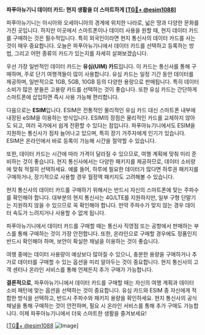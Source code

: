 **파푸아뉴기니 데이터 카드: 현지 생활을 더 스마트하게 [[TG💪+ @esim1088](https://t.me/s/esim1088)]**

파푸아뉴기니는 아시아와 오세아니아의 경계에 위치한 나라로, 넓은 땅과 다양한 문화를 가진 곳입니다. 하지만 이곳에서 스마트폰이나 데이터 사용을 원할 때, 현지 데이터 카드를 구매하는 것은 필수적입니다. 특히 외국인이라면 현지 통신사의 데이터 카드를 사는 것이 매우 중요합니다. 오늘은 파푸아뉴기니에서 데이터 카드를 선택하고 등록하는 방법, 그리고 어떤 종류의 카드가 있는지를 자세히 살펴보겠습니다.

우선 가장 일반적인 데이터 카드는 **유심(UIM) 카드**입니다. 이 카드는 통신사를 통해 구매하며, 주로 단기 여행객들이 많이 사용합니다. 유심 카드는 일정 기간 동안 데이터를 제공하며, 일반적으로 1GB, 5GB, 10GB 등의 다양한 용량으로 판매됩니다. 특히 데이터 소비가 많은 분들은 고용량 카드를 선택하는 것이 좋습니다. 또한 유심 카드는 간단하게 스마트폰에 삽입하면 즉시 사용 가능해 편리합니다.

다음으로는 **ESIM**입니다. ESIM은 전통적인 물리적인 유심 카드 대신 스마트폰 내부에 내장된 eSIM을 이용하는 방식입니다. ESIM의 장점은 물리적인 카드를 교체하지 않아도 되고, 여러 국가에서 쉽게 전환할 수 있다는 점입니다. 파푸아뉴기니에서도 ESIM을 지원하는 통신사가 점차 늘어나고 있으며, 특히 장기 거주자에게 인기가 있습니다. ESIM은 온라인에서 바로 등록이 가능해 시간을 절약할 수 있습니다.

또한, 데이터 카드는 시간에 따라 가격이 달라질 수 있으므로, 여행 계획에 맞춰 미리 준비하는 것이 좋습니다. 현지 통신사에서는 다양한 패키지를 제공하므로, 데이터 소비량에 맞춰 적절히 선택하세요. 예를 들어, 하루에 필요한 데이터가 많다면 하루권 패키지를 구매하거나, 장기적으로 사용할 경우 월정액 패키지도 고려해볼 수 있습니다.

현지 통신사의 데이터 카드를 구매하기 위해서는 반드시 자신의 스마트폰에 맞는 주파수를 확인해야 합니다. 대부분의 현지 통신사는 4G/LTE를 지원하지만, 일부 구형 단말기는 지원하지 않을 수 있으므로 꼭 확인해야 합니다. 만약 주파수가 맞지 않는 경우 데이터 속도가 느려지거나 사용할 수 없게 됩니다.

파푸아뉴기니에서 데이터 카드를 구매할 때는 통신사 직영점 또는 공항에서 판매하는 부스를 통해 구매하는 것이 가장 안전합니다. 또한, 온라인으로 구매할 경우에도 정품인지 반드시 확인해야 하며, 보안이 확실한 채널을 이용하는 것이 좋습니다.

여행 중에는 데이터 사용량이 예상보다 많아질 수 있으니, 충분한 용량을 구매하거나 추가로 데이터를 구매할 수 있는 옵션을 미리 알아두는 것이 중요합니다. 현지 통신사의 고객 센터나 온라인 서비스를 통해 언제든지 추가 구매가 가능합니다.

**결론적으로**, 파푸아뉴기니에서 데이터 카드를 구매할 때는 자신의 여행 계획과 데이터 소비 패턴에 맞는 옵션을 선택하는 것이 중요합니다. 유심 카드와 ESIM 중 자신에게 적합한 방식을 선택하고, 반드시 주파수와 패키지 용량을 확인하세요. 현지 통신사의 공식 채널을 통해 구매하는 것이 안전하며, 필요 시 온라인 서비스를 통해 추가 구매도 가능합니다. 이제 파푸아뉴기니에서 더욱 스마트한 생활을 즐겨보세요!

[[TG💪+ @esim1088](https://t.me/s/esim1088) ![Image](https://i.postimg.cc/Y0z9fWf4/image.png)]